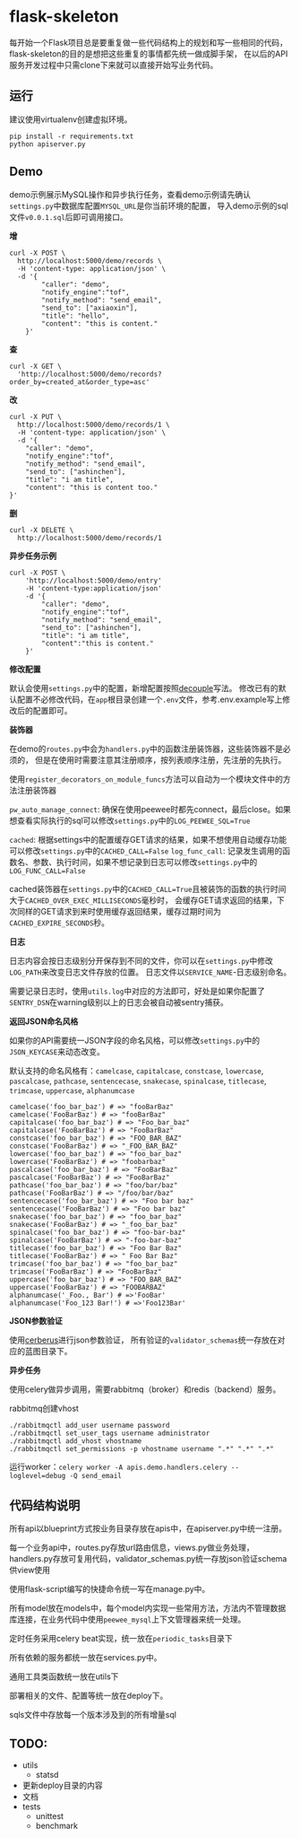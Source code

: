 flask-skeleton
==============

每开始一个Flask项目总是要重复做一些代码结构上的规划和写一些相同的代码，
flask-skeleton的目的是想把这些重复的事情都先统一做成脚手架，
在以后的API服务开发过程中只需clone下来就可以直接开始写业务代码。



## 运行

建议使用virtualenv创建虚拟环境。

    pip install -r requirements.txt
    python apiserver.py

## Demo

demo示例展示MySQL操作和异步执行任务，查看demo示例请先确认`settings.py`中数据库配置`MYSQL_URL`是你当前环境的配置，
导入demo示例的sql文件`v0.0.1.sql`后即可调用接口。

**增**

    curl -X POST \
      http://localhost:5000/demo/records \
      -H 'content-type: application/json' \
      -d '{
	        "caller": "demo",
	        "notify_engine":"tof",
	        "notify_method": "send_email",
	        "send_to": ["axiaoxin"],
	        "title": "hello",
	        "content": "this is content."
        }'

**查**

    curl -X GET \
      'http://localhost:5000/demo/records?order_by=created_at&order_type=asc'

**改**

    curl -X PUT \
      http://localhost:5000/demo/records/1 \
      -H 'content-type: application/json' \
      -d '{
    	"caller": "demo",
    	"notify_engine":"tof",
    	"notify_method": "send_email",
    	"send_to": ["ashinchen"],
    	"title": "i am title",
    	"content": "this is content too."
    }'

**删**

    curl -X DELETE \
      http://localhost:5000/demo/records/1


**异步任务示例**

    curl -X POST \
        'http://localhost:5000/demo/entry'
        -H 'content-type:application/json'
        -d '{
            "caller": "demo",
            "notify_engine":"tof",
            "notify_method": "send_email",
            "send_to": ["ashinchen"],
            "title": "i am title",
            "content":"this is content."
        }'


**修改配置**

默认会使用`settings.py`中的配置，新增配置按照[decouple](https://github.com/henriquebastos/python-decouple)写法。
修改已有的默认配置不必修改代码，在`app`根目录创建一个`.env`文件，参考.env.example写上修改后的配置即可。

**装饰器**

在demo的`routes.py`中会为`handlers.py`中的函数注册装饰器，这些装饰器不是必须的，
但是在使用时需要注意其注册顺序，按列表顺序注册，先注册的先执行。

使用`register_decorators_on_module_funcs`方法可以自动为一个模块文件中的方法注册装饰器

`pw_auto_manage_connect`: 确保在使用peewee时都先connect，最后close。如果想查看实际执行的sql可以修改`settings.py`中的`LOG_PEEWEE_SQL=True`

`cached`: 根据settings中的配置缓存GET请求的结果，如果不想使用自动缓存功能可以修改`settings.py`中的`CACHED_CALL=False`
`log_func_call`: 记录发生调用的函数名、参数、执行时间，如果不想记录到日志可以修改`settings.py`中的`LOG_FUNC_CALL=False`

cached装饰器在`settings.py`中的`CACHED_CALL=True`且被装饰的函数的执行时间大于`CACHED_OVER_EXEC_MILLISECONDS`毫秒时，
会缓存GET请求返回的结果，下次同样的GET请求到来时使用缓存返回结果，缓存过期时间为`CACHED_EXPIRE_SECONDS`秒。

**日志**

日志内容会按日志级别分开保存到不同的文件，你可以在`settings.py`中修改`LOG_PATH`来改变日志文件存放的位置。
日志文件以`SERVICE_NAME`-日志级别命名。

需要记录日志时，使用`utils.log`中对应的方法即可，好处是如果你配置了`SENTRY_DSN`在warning级别以上的日志会被自动被sentry捕获。

**返回JSON命名风格**

如果你的API需要统一JSON字段的命名风格，可以修改`settings.py`中的`JSON_KEYCASE`来动态改变。

默认支持的命名风格有：`camelcase`, `capitalcase`, `constcase`, `lowercase`, `pascalcase`, `pathcase`, `sentencecase`, `snakecase`, `spinalcase`, `titlecase`, `trimcase`, `uppercase`, `alphanumcase`

    camelcase('foo_bar_baz') # => "fooBarBaz"
    camelcase('FooBarBaz') # => "fooBarBaz"
    capitalcase('foo_bar_baz') # => "Foo_bar_baz"
    capitalcase('FooBarBaz') # => "FooBarBaz"
    constcase('foo_bar_baz') # => "FOO_BAR_BAZ"
    constcase('FooBarBaz') # => "_FOO_BAR_BAZ"
    lowercase('foo_bar_baz') # => "foo_bar_baz"
    lowercase('FooBarBaz') # => "foobarbaz"
    pascalcase('foo_bar_baz') # => "FooBarBaz"
    pascalcase('FooBarBaz') # => "FooBarBaz"
    pathcase('foo_bar_baz') # => "foo/bar/baz"
    pathcase('FooBarBaz') # => "/foo/bar/baz"
    sentencecase('foo_bar_baz') # => "Foo bar baz"
    sentencecase('FooBarBaz') # => "Foo bar baz"
    snakecase('foo_bar_baz') # => "foo_bar_baz"
    snakecase('FooBarBaz') # => "_foo_bar_baz"
    spinalcase('foo_bar_baz') # => "foo-bar-baz"
    spinalcase('FooBarBaz') # => "-foo-bar-baz"
    titlecase('foo_bar_baz') # => "Foo Bar Baz"
    titlecase('FooBarBaz') # => " Foo Bar Baz"
    trimcase('foo_bar_baz') # => "foo_bar_baz"
    trimcase('FooBarBaz') # => "FooBarBaz"
    uppercase('foo_bar_baz') # => "FOO_BAR_BAZ"
    uppercase('FooBarBaz') # => "FOOBARBAZ"
    alphanumcase('_Foo., Bar') # =>'FooBar'
    alphanumcase('Foo_123 Bar!') # =>'Foo123Bar'

**JSON参数验证**

使用[cerberus](https://github.com/pyeve/cerberus)进行json参数验证，
所有验证的`validator_schemas`统一存放在对应的蓝图目录下。

**异步任务**

使用celery做异步调用，需要rabbitmq（broker）和redis（backend）服务。

rabbitmq创建vhost

    ./rabbitmqctl add_user username password
    ./rabbitmqctl set_user_tags username administrator
    ./rabbitmqctl add_vhost vhostname
    ./rabbitmqctl set_permissions -p vhostname username ".*" ".*" ".*"

运行worker：`celery worker -A apis.demo.handlers.celery --loglevel=debug -Q send_email`


## 代码结构说明

所有api以blueprint方式按业务目录存放在apis中，在apiserver.py中统一注册。

每一个业务api中，routes.py存放url路由信息，views.py做业务处理，handlers.py存放可复用代码，validator_schemas.py统一存放json验证schema供view使用

使用flask-script编写的快捷命令统一写在manage.py中。

所有model放在models中，每个model内实现一些常用方法，方法内不管理数据库连接，在业务代码中使用`peewee_mysql`上下文管理器来统一处理。

定时任务采用celery beat实现，统一放在`periodic_tasks`目录下

所有依赖的服务都统一放在services.py中。

通用工具类函数统一放在utils下

部署相关的文件、配置等统一放在deploy下。

sqls文件中存放每一个版本涉及到的所有增量sql

## TODO:

- utils
    - statsd
- 更新deploy目录的内容
- 文档
- tests
    - unittest
    - benchmark
